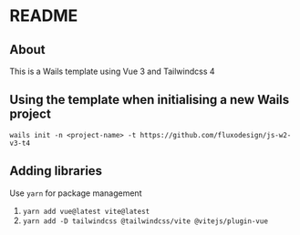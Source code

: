 # README

## About

This is a Wails template using Vue 3 and Tailwindcss 4

## Using the template when initialising a new Wails project

`wails init -n <project-name> -t https://github.com/fluxodesign/js-w2-v3-t4`

## Adding libraries

Use `yarn` for package management

1. `yarn add vue@latest vite@latest`
2. `yarn add -D tailwindcss @tailwindcss/vite @vitejs/plugin-vue`